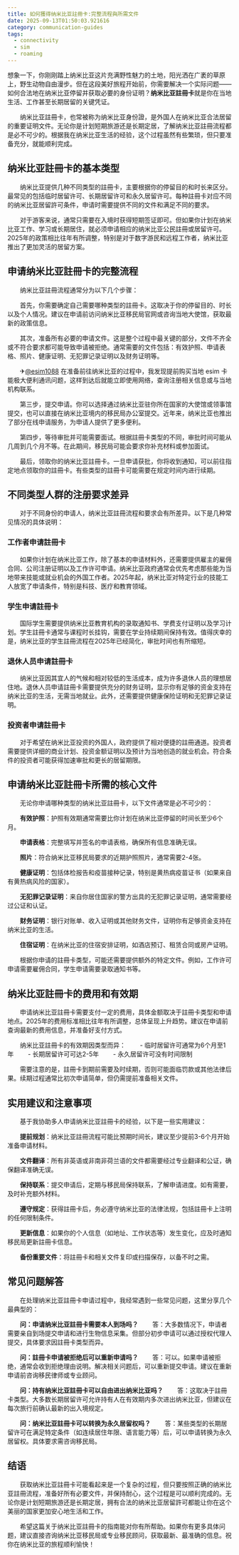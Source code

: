 ```yaml
---
title: 如何獲得纳米比亚註冊卡:完整流程與所需文件
date: 2025-09-13T01:50:03.921616
category: communication-guides
tags:
  - connectivity
  - sim
  - roaming
---
```


想象一下，你刚刚踏上纳米比亚这片充满野性魅力的土地，阳光洒在广袤的草原上，野生动物自由漫步。但在这段美好旅程开始前，你需要解决一个实际问题——如何合法地在纳米比亚停留并获取必要的身份证明？**纳米比亚註冊卡**就是你在当地生活、工作甚至长期居留的关键凭证。

　　纳米比亚註冊卡，也常被称为纳米比亚身份證，是外国人在纳米比亚合法居留的重要证明文件。无论你是计划短期旅游还是长期定居，了解纳米比亚註冊流程都是必不可少的。根据我在纳米比亚生活的经验，这个过程虽然有些繁琐，但只要准备充分，就能顺利完成。

## 纳米比亚註冊卡的基本类型

　　纳米比亚提供几种不同类型的註冊卡，主要根据你的停留目的和时长来区分。最常见的包括临时居留许可、长期居留许可和永久居留许可。每种註冊卡对应不同的纳米比亚居留許可条件，申请时需要提供不同的文件和满足不同的要求。

　　对于游客来说，通常只需要在入境时获得短期签证即可。但如果你计划在纳米比亚工作、学习或长期居住，就必须申请相应的纳米比亚公民註冊或居留许可。2025年的政策相比往年有所调整，特别是对于数字游民和远程工作者，纳米比亚推出了更加灵活的居留方案。

## 申请纳米比亚註冊卡的完整流程

　　纳米比亚註冊流程通常分为以下几个步骤：

　　首先，你需要确定自己需要哪种类型的註冊卡。这取决于你的停留目的、时长以及个人情况。建议在申请前访问纳米比亚移民局官网或咨询当地大使馆，获取最新的政策信息。

　　其次，准备所有必要的申请文件。这是整个过程中最关键的部分，文件不齐全或不符合要求都可能导致申请被拒绝。通常需要的文件包括：有效护照、申请表格、照片、健康证明、无犯罪记录证明以及财务证明等。

　　✈[@esim1088](https://t.me/s/esim1088) 在准备前往纳米比亚的过程中，我发现提前购买当地 esim 卡能极大便利通讯问题，这样到达后就能立即使用网络，查询注册相关信息或与当地机构联系。

　　第三步，提交申请。你可以选择通过纳米比亚驻你所在国家的大使馆或领事馆提交，也可以直接在纳米比亚境内的移民局办公室提交。近年来，纳米比亚也推出了部分在线申请服务，为申请人提供了更多便利。

　　第四步，等待审批并可能需要面试。根据註冊卡类型的不同，审批时间可能从几周到几个月不等。在此期间，移民局可能会要求你补充材料或参加面试。

　　最后，领取你的纳米比亚註冊卡。一旦申请获批，你将收到通知，可以前往指定地点领取你的註冊卡。有些类型的註冊卡可能需要在规定时间内进行续期。

## 不同类型人群的注册要求差异

　　对于不同身份的申请人，纳米比亚註冊流程和要求会有所差异。以下是几种常见情况的具体说明：

### 工作者申请註冊卡

　　如果你计划在纳米比亚工作，除了基本的申请材料外，还需要提供雇主的雇佣合同、公司注册证明以及工作许可申请。纳米比亚政府通常会优先考虑那些能为当地带来技能或就业机会的外国工作者。2025年起，纳米比亚对特定行业的技能工人放宽了申请条件，特别是科技、医疗和教育领域。

### 学生申请註冊卡

　　国际学生需要提供纳米比亚教育机构的录取通知书、学费支付证明以及学习计划。学生註冊卡通常与课程时长挂钩，需要在学业持续期间保持有效。值得庆幸的是，纳米比亚的学生註冊流程在2025年已经简化，审批时间也有所缩短。

### 退休人员申请註冊卡

　　纳米比亚因其宜人的气候和相对较低的生活成本，成为许多退休人员的理想居住地。退休人员申请註冊卡需要提供充分的财务证明，显示你有足够的资金支持在纳米比亚的生活，无需当地就业。此外，还需要提供健康保险证明和无犯罪记录证明。

### 投资者申请註冊卡

　　对于希望在纳米比亚投资的外国人，政府提供了相对便捷的註冊通道。投资者需要提供详细的商业计划、投资金额证明以及预计为当地创造的就业机会。符合条件的投资者可能获得加速审批和更长的居留期限。

## 申请纳米比亚註冊卡所需的核心文件

　　无论你申请哪种类型的纳米比亚註冊卡，以下文件通常是必不可少的：

　　**有效护照**：护照有效期通常需要比你计划在纳米比亚停留的时间长至少6个月。

　　**申请表格**：完整填写并签名的申请表格，确保所有信息准确无误。

　　**照片**：符合纳米比亚移民局要求的近期护照照片，通常需要2-4张。

　　**健康证明**：包括体检报告和疫苗接种记录，特别是黄热病疫苗证书（如果来自有黄热病风险的国家）。

　　**无犯罪记录证明**：来自你居住国家的警方出具的无犯罪记录证明，通常需要经过公证和认证。

　　**财务证明**：银行对账单、收入证明或其他财务文件，证明你有足够资金支持在纳米比亚的生活。

　　**住宿证明**：在纳米比亚的住宿安排证明，如酒店预订、租赁合同或房产证明。

　　根据你申请的註冊卡类型，可能还需要提供额外的特定文件。例如，工作许可申请需要雇佣合同，学生申请需要录取通知书等。

## 纳米比亚註冊卡的费用和有效期

　　申请纳米比亚註冊卡需要支付一定的费用，具体金额取决于註冊卡类型和申请地点。2025年的费用标准相比往年有所调整，总体呈现上升趋势。建议在申请前查询最新的费用信息，并准备好支付方式。

　　纳米比亚註冊卡的有效期因类型而异：
　　- 临时居留许可通常为6个月至1年
　　- 长期居留许可可达2-5年
　　- 永久居留许可没有时间限制

　　需要注意的是，註冊卡到期前需要及时续期，否则可能面临罚款或其他法律后果。续期过程通常比初次申请简单，但仍需提前准备相关文件。

## 实用建议和注意事项

　　基于我协助多人申请纳米比亚註冊卡的经验，以下是一些实用建议：

　　**提前规划**：纳米比亚註冊流程可能比预期时间长，建议至少提前3-6个月开始准备申请材料。

　　**文件翻译**：所有非英语或非南非荷兰语的文件都需要经过专业翻译和公证，确保翻译准确无误。

　　**保持联系**：提交申请后，定期与移民局保持联系，了解申请进度。如有需要，及时补充额外材料。

　　**遵守规定**：获得註冊卡后，务必遵守纳米比亚的法律法规，包括註冊卡上注明的任何限制条件。

　　**更新信息**：如果你的个人信息（如地址、工作状态等）发生变化，应及时通知移民局更新註冊卡信息。

　　**备份重要文件**：将註冊卡和相关文件复印或扫描保存，以备不时之需。

## 常见问题解答

　　在处理纳米比亚註冊卡申请过程中，我经常遇到一些常见问题，这里分享几个最典型的：

　　**问：申请纳米比亚註冊卡需要本人到场吗？**
　　答：大多数情况下，申请者需要亲自到场提交申请和进行生物信息采集。但部分初步申请可以通过授权代理人提交，具体要求因註冊卡类型而异。

　　**问：註冊卡申请被拒绝后可以重新申请吗？**
　　答：可以。如果申请被拒绝，通常会收到拒绝理由说明。解决相关问题后，可以重新提交申请。建议在重新申请前咨询移民律师或专业顾问。

　　**问：持有纳米比亚註冊卡可以自由进出纳米比亚吗？**
　　答：这取决于註冊卡类型。大多数长期居留许可允许持有人在有效期内多次进出纳米比亚，但建议在每次旅行前确认最新的出入境规定。

　　**问：纳米比亚註冊卡可以转换为永久居留权吗？**
　　答：某些类型的长期居留许可在满足特定条件（如连续居住年限、语言能力等）后，可以申请转换为永久居留权。具体要求需咨询移民局。

## 结语

　　获取纳米比亚註冊卡可能看起来是一个复杂的过程，但只要按照正确的纳米比亚註冊流程，准备好所有必要文件，并保持耐心，这个过程是可以顺利完成的。无论你是计划短期旅游还是长期定居，拥有合法的纳米比亚居留許可都能让你在这个美丽的国家更加安心地生活和工作。

　　希望这篇关于纳米比亚註冊卡的指南能对你有所帮助。如果你有更多具体问题，建议直接咨询纳米比亚移民局或专业移民顾问，获取最新、最准确的信息。祝你在纳米比亚的旅程顺利愉快！